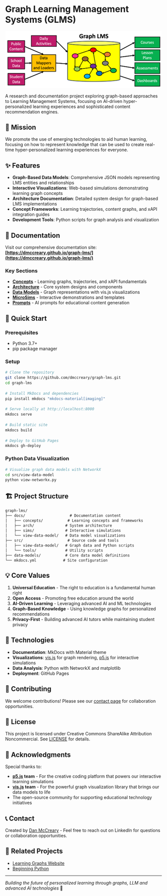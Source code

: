 # Graph Learning Management Systems (GLMS)

![Graph LMS Banner](./docs/img/banner.png)

A research and documentation project exploring graph-based approaches to Learning Management Systems, focusing on AI-driven hyper-personalized learning experiences and sophisticated content recommendation engines.

## 🎯 Mission

We promote the use of emerging technologies to aid human learning, focusing on how to represent knowledge that can be used to create real-time hyper-personalized learning experiences for everyone.

## ✨ Features

- **Graph-Based Data Models**: Comprehensive JSON models representing LMS entities and relationships
- **Interactive Visualizations**: Web-based simulations demonstrating learning graph concepts
- **Architecture Documentation**: Detailed system design for graph-based LMS implementations
- **Concept Frameworks**: Learning trajectories, content graphs, and xAPI integration guides
- **Development Tools**: Python scripts for graph analysis and visualization

## 📖 Documentation

Visit our comprehensive documentation site: **[https://dmccreary.github.io/graph-lms/](https://dmccreary.github.io/graph-lms/)**

### Key Sections

- **[Concepts](https://dmccreary.github.io/graph-lms/concepts/)** - Learning graphs, trajectories, and xAPI fundamentals
- **[Architecture](https://dmccreary.github.io/graph-lms/arch/)** - Core system designs and components
- **[Data Models](https://dmccreary.github.io/graph-lms/view-data-model/)** - Graph representations with vis.js visualizations
- **[MicroSims](https://dmccreary.github.io/graph-lms/sims/)** - Interactive demonstrations and templates
- **[Prompts](https://dmccreary.github.io/graph-lms/prompts/)** - AI prompts for educational content generation

## 🚀 Quick Start

### Prerequisites

- Python 3.7+
- pip package manager

### Setup

```bash
# Clone the repository
git clone https://github.com/dmccreary/graph-lms.git
cd graph-lms

# Install MkDocs and dependencies
pip install mkdocs "mkdocs-material[imaging]"

# Serve locally at http://localhost:8000
mkdocs serve

# Build static site
mkdocs build

# Deploy to GitHub Pages
mkdocs gh-deploy
```

### Python Data Visualization

```bash
# Visualize graph data models with NetworkX
cd src/view-data-model
python view-networkx.py
```

## 🏗️ Project Structure

```
graph-lms/
├── docs/                    # Documentation content
│   ├── concepts/           # Learning concepts and frameworks
│   ├── arch/              # System architecture
│   ├── sims/              # Interactive simulations
│   └── view-data-model/   # Data model visualizations
├── src/                    # Source code and tools
│   ├── view-data-model/   # Graph data and Python scripts
│   └── tools/             # Utility scripts
├── data-models/           # Core data model definitions
└── mkdocs.yml            # Site configuration
```

## 💡 Core Values

1. **Universal Education** - The right to education is a fundamental human right
2. **Open Access** - Promoting free education around the world
3. **AI-Driven Learning** - Leveraging advanced AI and ML technologies
4. **Graph-Based Knowledge** - Using knowledge graphs for personalized recommendations
5. **Privacy-First** - Building advanced AI tutors while maintaining student privacy

## 🔧 Technologies

- **Documentation**: MkDocs with Material theme
- **Visualizations**: [vis.js](https://visjs.org/) for graph rendering, [p5.js](https://p5js.org/) for interactive simulations
- **Data Analysis**: Python with NetworkX and matplotlib
- **Deployment**: GitHub Pages

## 🤝 Contributing

We welcome contributions! Please see our [contact page](https://dmccreary.github.io/graph-lms/contact/) for collaboration opportunities.

## 📄 License

This project is licensed under Creative Commons ShareAlike Attribution Noncommercial. See [LICENSE](./license.md) for details.

## 🙏 Acknowledgments

Special thanks to:
- **[p5.js](https://p5js.org/) team** - For the creative coding platform that powers our interactive learning simulations
- **[vis.js](https://visjs.org/) team** - For the powerful graph visualization library that brings our data models to life
- The open-source community for supporting educational technology initiatives

## 📞 Contact

Created by [Dan McCreary](https://www.linkedin.com/in/danmccreary/) - Feel free to reach out on LinkedIn for questions or collaboration opportunities.

## 🔗 Related Projects

- [Learning Graphs Website](https://dmccreary.github.io/learning-graphs/)
- [Beginning Python](https://www.coderdojotc.org/python/)

---

*Building the future of personalized learning through graphs, LLM and advanced AI technologies* 🚀